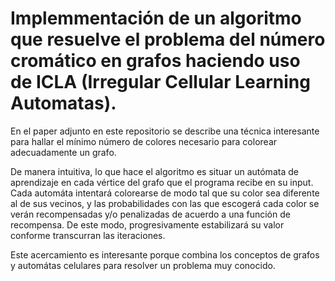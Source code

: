# Implemmentación de un algoritmo que resuelve el problema del número cromático en grafos haciendo uso de ICLA (Irregular Cellular Learning Automatas).

En el paper adjunto en este repositorio se describe una técnica interesante para
hallar el mínimo número de colores necesario para colorear adecuadamente un grafo.

De manera intuitiva, lo que hace el algoritmo es situar un autómata de aprendizaje
en cada vértice del grafo que el programa recibe en su input. Cada automáta intentará colorearse
de modo tal que su color sea diferente al de sus vecinos, y las probabilidades con las que escogerá
cada color se verán recompensadas y/o penalizadas de acuerdo a una función de recompensa. De este modo, 
progresivamente estabilizará su valor conforme transcurran las iteraciones. 

Este acercamiento es interesante porque combina los conceptos de grafos y automátas celulares
para resolver un problema muy conocido.
